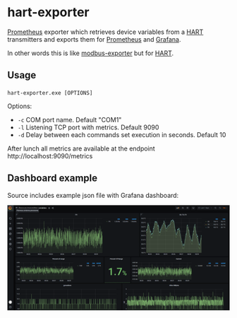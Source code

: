 hart-exporter
=============

[Prometheus](https://prometheus.io/) exporter which retrieves device variables from a [HART](https://en.wikipedia.org/wiki/Highway_Addressable_Remote_Transducer_Protocol) transmitters and exports them  for [Prometheus](https://prometheus.io/) and [Grafana](https://grafana.com/).

In other words this is like [modbus-exporter](https://github.com/RichiH/modbus_exporter) but for [HART](https://en.wikipedia.org/wiki/Highway_Addressable_Remote_Transducer_Protocol).


Usage
-----

`hart-exporter.exe [OPTIONS]`

Options:
- `-c`  COM port name. Default "COM1"
- `-l` Listening TCP port with metrics. Default 9090
- `-d` Delay between each commands set execution in seconds. Default 10

After lunch all metrics are available at the endpoint http://localhost:9090/metrics

Dashboard example 
-----------------

Source includes example json file with Grafana dashboard:

![Dashboard](Grafana/grafana.png)